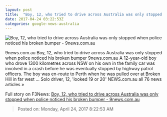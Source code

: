 ```yaml
---
layout: post
title:  "Boy, 12, who tried to drive across Australia was only stopped when police noticed his broken bumper - 9news.com.au"
date: 2017-04-24 03:22:53Z
categories: google-news-australia
---
```


![Boy, 12, who tried to drive across Australia was only stopped when police noticed his broken bumper - 9news.com.au](http://prod.static9.net.au/_/media/2017/04/24/170424_raw_brokenhill.ashx)

9news.com.au Boy, 12, who tried to drive across Australia was only stopped when police noticed his broken bumper 9news.com.au A 12-year-old boy who drove 1300 kilometres across NSW on his own in the family car was involved in a crash before he was eventually stopped by highway patrol officers. The boy was en-route to Perth when he was pulled over at Broken Hill in far west ... Solo driver, 12, 'looked 19 or 20' NEWS.com.au all 76 news articles »


Full story on F3News: [Boy, 12, who tried to drive across Australia was only stopped when police noticed his broken bumper - 9news.com.au](http://www.f3nws.com/n/AfXPE)

> Posted on: Monday, April 24, 2017 8:22:53 AM
